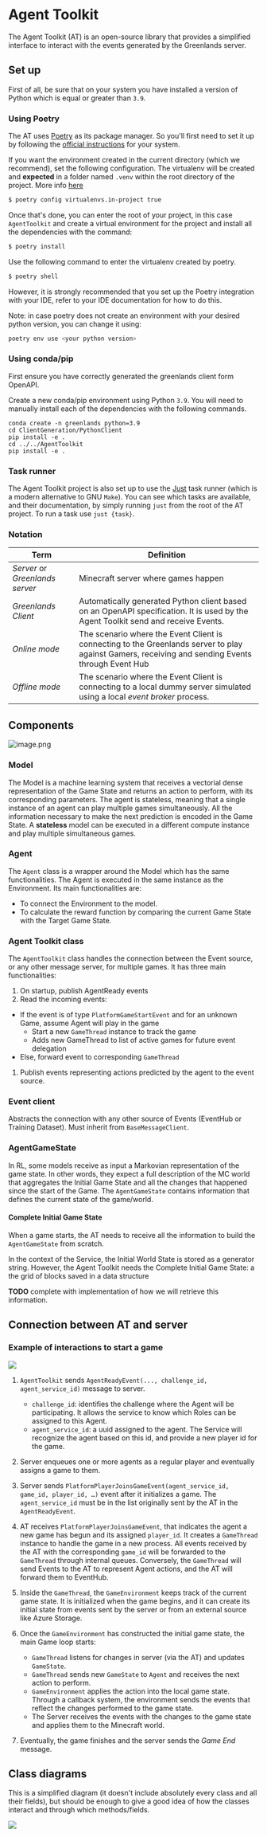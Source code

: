 # Agent Toolkit

The Agent Toolkit (AT) is an open-source library that provides a simplified interface to interact with the events generated by the Greenlands server.

## Set up

First of all, be sure that on your system you have installed a version of Python which is equal or greater than `3.9`.

### Using Poetry

The AT uses [Poetry](https://python-poetry.org/docs/) as its package manager. So you'll first need to set it up by following the [official instructions](https://python-poetry.org/docs/#installation) for your system.

If you want the environment created in the current directory (which we recommend), set the following configuration. The virtualenv will be created and **expected** in a folder named `.venv` within the root directory of the project. More info [here](https://python-poetry.org/docs/configuration/#virtualenvsin-project)

```bash
$ poetry config virtualenvs.in-project true
```

Once that's done, you can enter the root of your project, in this case `AgentToolkit` and create a virtual environment for the project and install all the dependencies with the command:

```bash
$ poetry install
```

Use the following command to enter the virtualenv created by poetry.

```bash
$ poetry shell
```

However, it is strongly recommended that you set up the Poetry integration with your IDE, refer to your IDE documentation for how to do this.

Note: in case poetry does not create an environment with your desired python version, you can change it using:

```bash
poetry env use <your python version>
```

### Using conda/pip

First ensure you have correctly generated the greenlands client form OpenAPI.

Create a new conda/pip environment using Python `3.9`. You will need to manually install each of the dependencies with the following commands.

```
conda create -n greenlands python=3.9
cd ClientGeneration/PythonClient
pip install -e .
cd ../../AgentToolkit
pip install -e .
```


### Task runner

The Agent Toolkit project is also set up to use the [Just](https://github.com/casey/just) task runner (which is a modern alternative to GNU `Make`).
You can see which tasks are available, and their documentation, by simply running `just` from the root of the AT project. To run a task use `just {task}`.

### Notation

| Term                            | Definition                                                                                                                                        |
| ------------------------------- | ------------------------------------------------------------------------------------------------------------------------------------------------- |
| _Server_ or _Greenlands server_ | Minecraft server where games happen                                                                                                              |
| _Greenlands Client_             | Automatically generated Python client based on an OpenAPI specification. It is used by the Agent Toolkit send and receive Events.                  |
| _Online mode_              | The scenario where the Event Client is connecting to the Greenlands server to play against Gamers, receiving and sending Events through Event Hub |
| _Offline mode_             | The scenario where the Event Client is connecting to a local dummy server simulated using a local _event broker_ process.                                 |

## Components

![image.png](.attachments/at_internal_modules.png)

### Model

The Model is a machine learning system that receives a vectorial dense representation of the Game State and returns an action to perform, with its corresponding parameters. The agent is stateless, meaning that a single instance of an agent can play multiple games simultaneously. All the information necessary to make the next prediction is encoded in the Game State. A **stateless** model can be executed in a different compute instance and play multiple simultaneous games.

### Agent

The `Agent` class is a wrapper around the Model which has the same functionalities. The Agent is executed in the same instance as the Environment. Its main functionalities are:

- To connect the Environment to the model.
- To calculate the reward function by comparing the current Game State with the Target Game State.


### Agent Toolkit class

The `AgentToolkit` class handles the connection between the Event source, or any other message server, for multiple games. It has three main functionalities:

1. On startup, publish AgentReady events
1. Read the incoming events:
  - If the event is of type `PlatformGameStartEvent` and for an unknown Game, assume Agent will play in the game
    - Start a new `GameThread` instance to track the game
    - Adds new GameThread to list of active games for future event delegation
  - Else, forward event to corresponding `GameThread`
1. Publish events representing actions predicted by the agent to the event source.

### Event client

Abstracts the connection with any other source of Events (EventHub or Training Dataset). Must inherit from `BaseMessageClient`.

### AgentGameState

In RL, some models receive as input a Markovian representation of the game state. In other words, they expect a full description of the MC world that aggregates the Initial Game State and all the changes that happened since the start of the Game. The `AgentGameState` contains information that defines the current state of the game/world.

#### Complete Initial Game State

When a game starts, the AT needs to receive all the information to build the `AgentGameState` from scratch.

In the context of the Service, the Initial World State is stored as a generator string. However, the Agent Toolkit needs the Complete Initial Game State: a the grid of blocks saved in a data structure

**TODO** complete with implementation of how we will retrieve this information.

## Connection between AT and server

### Example of interactions to start a game

[![](https://mermaid.ink/img/pako:eNqVU9tKxDAQ_ZUhIKyw7gf0QShaFnyQon0syNBO22Ca1DRdKeK_O7ms9fZiHsLQOefkzEn6JhrTksjETC8L6YZuJfYWx1oDrwmtk42cUDs4FoAzHHEkqAZL2P6G5JWH5D1xXRmjnqX7DSo9plRLL3WtYzuvrq6vyywyH1h63R0Ohz00AypFuqcn2e7BGuWLy8gpI6XQbHshwHBoZ-xG-oYrUdoEepVugGEZUcOkcCU7A-oWZuLNGeh5wo2aV8wNqDsjtZ--OLHILkg9zWRPson2PC8UUXRzGqY7FhnccGqO2PJJWqNH72WXWAkad2XMFA4NmvDdjI8HyHuYw7ib3c9zHv0kf0KORVLZIDEODo0T4yA6RzbdIDZOmh839F9eSj-fJrWeLcmO815jn-XOj-DiIo4bPn2d-N442a1guh_9z3lvaXbWJMXzEnsxkh1Rtvy433yvFm4gTkJkXLZon2tR63fGLVPL91K00hkrsg7VTHuBizOPq25E5uxCZ1D6OxLq_QPsMgyw?type=png)](https://mermaid.live/edit#pako:eNqVU9tKxDAQ_ZUhIKyw7gf0QShaFnyQon0syNBO22Ca1DRdKeK_O7ms9fZiHsLQOefkzEn6JhrTksjETC8L6YZuJfYWx1oDrwmtk42cUDs4FoAzHHEkqAZL2P6G5JWH5D1xXRmjnqX7DSo9plRLL3WtYzuvrq6vyywyH1h63R0Ohz00AypFuqcn2e7BGuWLy8gpI6XQbHshwHBoZ-xG-oYrUdoEepVugGEZUcOkcCU7A-oWZuLNGeh5wo2aV8wNqDsjtZ--OLHILkg9zWRPson2PC8UUXRzGqY7FhnccGqO2PJJWqNH72WXWAkad2XMFA4NmvDdjI8HyHuYw7ib3c9zHv0kf0KORVLZIDEODo0T4yA6RzbdIDZOmh839F9eSj-fJrWeLcmO815jn-XOj-DiIo4bPn2d-N442a1guh_9z3lvaXbWJMXzEnsxkh1Rtvy433yvFm4gTkJkXLZon2tR63fGLVPL91K00hkrsg7VTHuBizOPq25E5uxCZ1D6OxLq_QPsMgyw)

1. `AgentToolkit` sends `AgentReadyEvent(..., challenge_id, agent_service_id)` message to server.

    - `challenge_id`: identifies the challenge where the Agent will be participating. It allows the service to know which Roles can be assigned to this Agent.
    - `agent_service_id`: a uuid assigned to the agent. The Service will recognize the agent based on this id, and provide a new player id for the game.

1. Server enqueues one or more agents as a regular player and eventually assigns a game to them.
1. Server sends `PlatformPlayerJoinsGameEvent(agent_service_id, game_id, player_id, …)` event after it initializes a game. The `agent_service_id` must be in the list originally sent by the AT in the `AgentReadyEvent`.
1. AT receives `PlatformPlayerJoinsGameEvent`, that indicates the agent a new game has begun and its assigned `player_id`. It creates a `GameThread` instance to handle the game in a new process. All events received by the AT with the corresponding `game_id` will be forwarded to the `GameThread` through internal queues. Conversely, the `GameThread` will send Events to the AT to represent Agent actions, and the AT will forward them to EventHub.
1. Inside the `GameThread`, the `GameEnvironment` keeps track of the current game state. It is initialized when the game begins, and it can create its initial state from events sent by the server or from an external source like Azure Storage.
1. Once the `GameEnvironment` has constructed the initial game state, the main Game loop starts:

    - `GameThread` listens for changes in server (via the AT) and updates `GameState`.
    - `GameThread` sends new `GameState` to `Agent` and receives the next action to perform.
    - `GameEnvironment` applies the action into the local game state. Through a callback system, the environment sends the events that reflect the changes performed to the game state.
    - The Server receives the events with the changes to the game state and applies them to the Minecraft world.

1. Eventually, the game finishes and the server sends the _Game End_ message.


## Class diagrams

This is a simplified diagram (it doesn't include absolutely every class and all their fields), but should be enough to give a good idea of how the classes interact and through which methods/fields.

[![](https://mermaid.ink/img/pako:eNqtWI1v27oR_1cIAUPtxXabJk1jIwjQl7VdgLboe8negM1DSksnm4tE6pFUXK8v_dt3R-qDkuW8FZgRxLJ0PN7H73531LcoVglEi-hPzYctJf67yrgxLBF8rXnOUqWZ3QB7r0WyVTpLjt7cMq7jjbAQ21IDi5U0IgEt5Bqv80JJkNYwkRcZ5HgJiVO72rHr9x_-5q7dP_rFYtoMDNvwB2Bcsi8Xl3T_C0sFZG5h_VlKv0qyYmc3SrIc8CsxaAyuRFN4lu2Ykfwe7mJuYMJWpWUbwKfXz3JWGmcfzyG7wqfMKmZoT1PwGNhi7JR_UhYW6K5A8w2TyjLuXMrAgje1jsuEBP5dGsuMYlto7MdAcKZStlFbF7ZEpCmaIK3T37irIePWGQE83jCFonqC65N64Y4JjJxGv2bsHaYAvnIyA53iRsSNnkzcY2rQqRuL-vweH1TMrVDS6_uccbHWqpTJ2wc0wxu6ApBM5cK65LhltAlnucJwYWI3UsQ8YwYsOVN5DqmQgjSbCdsKu6HQUILxpwEMgbWFWTx_XnBjYZaLWCujUjtDqefH89cnfDVPpquTM5iexunJdI73pvNVfHp8zNPT83hFhrid_uJDvJQMP2_WZPXFdOqvAl_pKf283WjgSSsy-OQnzPlHMIav4SoTh6SuEEMrHt9_1uqBIF0J1dBvbWluBfYE9t4qld0Ly_58eOc9udYUL9C35SlltPatfBBaSUqIEz0Urr7cAZ_bwNTGBQt7cRlS-3d64OXcpVdzMGx9FdPp75cM5MPd-10-mAUnEOb7kDFO8I_td9YEWvcsxBrxO9sqaRuO3IMVaFyNrFEeC5ciRvWg8JpbhmIxskKhVQGa6IkUaIhBPEDCgCrSNOqRDYTFqjVIKFlG33gHSSAXkmxDXdsN1q3E5YgAvZs1K-9wA7rpSxyZCYs38xvoHbPCmQYMmXsNSM1okduapVrlqBflAzD5au_g85t_Qp8pOXqd3KoWIWbBPvLi-42lFjAJoPM9WOZ3WAwhuJU60qUcjYNVoV-jHpWFcsZybT_BlvYeVanTNhR7DPIYgFtQDk258k5jHn0K0ZFZJTGiNiCQmcoEI-r6Sad3jNs0XCE1Wl3GFrl06iL-JUYdFir4vZNf_IZpKWMiUg8SHsdQUFr2ax4ZvNHOUIAU4S6pWBM8hCxK62leA_ZiaSqRPajj8iqUvSCOxmRRadA1bNCdpBPYCEAEPA8bhN42QE5gWdFo9S7FpdZgcBRIPIipoxJw2spwM0U3D6uMQhtq9SY7B6sMuHXeBCEddLvV2ibDQcnpxVaHbmCxg08wUBMF5neeoVw1SvhIoreux7pxAmcby4U0gVFbsn4rsEAxKNiXIS6xizIlY_B-egQxB0kTllTgblhQfcKCfvKcFGbdBVXan0soqxhcEwDc70DSsxR3_zvFdXdH_fvubrRuUDRhPYBOMBZBcU68nnFHD8jfaMs-kg6XZ1jWj_6rCegthczHp64KQtpGZYR_zFfCLW-mUCPyMuNt6RCsFA12eEN0CzwI6WyP2FrGDzJxVAXYSVwnC-YZLfRDZVCPVz3Wq28HnHe0ylR835NvpzMc8L7vb36LZfwLbjOwe4we_xXbjdK7BfuAF9Xm3zvZ4UWR7f4wI8JcBc7SplgsK6z8HltWyN3vlEHcLi7crJoiGV5eVkN-g8ZfgejwhBhiB_pXwJAIuxvcxQM3TIiEr_aNw8Som7axF_bPQoj74rvhKXz6gbUVKC8u-AoJHIfuy2a2CIAKLFB_A1VU3VGhrnl8gBglKkAakQCe_lZQN2TkWDfwB9PCrFsK-FcgdVYER5injllFqCbPumHhCSBR8pnfinbCJGHD5ytV2tCmOuBey14L7sQcdZtYixWM4qobhbgxjdt9dP3zX-PhRNwcXGKaNUMJODgpVMmozaM24bslsbKbnyhskkJMh1ABOJBVMs0iU_UpbA6YHSEf1D1GMCnbkqOBrMs4mI8-V2PIeQbaVuPV88-9PthMWjQsbrA0saUmYS72Ov63_21m6oxjnssXwXQQCOA2llJQE8-ioarh5rC32STQG6ZYyY_YV2sHRrVWGhLq6674T0SHGKF4YJGnB_zZMimr6dNRJcuxdLXg2YDOXyAftOQppQNjIYHq_dsqMViHWz_s4d1l1MJgGVWJNDN2bZ_150fs3rPmzELvK7BaN6rEA1DzQgQhkzm1Gn4rhUbc1a8y3DxeafDvL6jxqVKzotSFwnpv9Ib8gkDLANPsD_ekOVVZprYNltv5IwRvWPW9rrjunhv9BNKHarx3chzCU3_Z-Id7FdGhHXVYyEIxCljcty7iQjg0ZQDbcnqpglkVSMDW59rNtTRFujcbPPPEbFwMEAFI1zlwaeq5sdFHiLNwyw1CiTvq0YQJPanUV2-PmmODo3LRvD2aLWV4HDl0dBUSEUjWuXGz5vgWR7nCnIfYCdBh_JDrMt-2mCDgY69VSRxz3e1wtE6xbYjqgIqB897EvDonBNMwrfGj5hae6ZYu8fzkgr6MSLeoii9TaxFjAVHH5Pd4lnWARx2BRlMWhC2y--AIcgDFTw0iRwMzzLp_xv8BUO5B8BBge0OOfxnyfzf6KXN4kjTcKN0hrK7cd7Jz2CZqdoQ6ypopdYB2p9rxbVdy_PTguDfbDbk9PPntx-DwBIcVGk2iHHSO8I0WkdtwGSHCclhGC7xMIOVlZpfRUj6iaFng-QLeJgKH1GiBh3eYRLy06mYn42iR8sxALVS9lmzuFlxGi2_R12hxOjs_f316dvZ6_vLs1Xz-ahLtosX58exsfnI-P5-_evlyfnz68nES_UcpXP9iNj89m89fn744fTE_f3X8Yu6U_cM99CaAM-ijf0Hv3tM__hdBC-B5)](https://mermaid.live/edit#pako:eNqtWI1v27oR_1cIAUPtxXabJk1jIwjQl7VdgLboe8negM1DSksnm4tE6pFUXK8v_dt3R-qDkuW8FZgRxLJ0PN7H73531LcoVglEi-hPzYctJf67yrgxLBF8rXnOUqWZ3QB7r0WyVTpLjt7cMq7jjbAQ21IDi5U0IgEt5Bqv80JJkNYwkRcZ5HgJiVO72rHr9x_-5q7dP_rFYtoMDNvwB2Bcsi8Xl3T_C0sFZG5h_VlKv0qyYmc3SrIc8CsxaAyuRFN4lu2Ykfwe7mJuYMJWpWUbwKfXz3JWGmcfzyG7wqfMKmZoT1PwGNhi7JR_UhYW6K5A8w2TyjLuXMrAgje1jsuEBP5dGsuMYlto7MdAcKZStlFbF7ZEpCmaIK3T37irIePWGQE83jCFonqC65N64Y4JjJxGv2bsHaYAvnIyA53iRsSNnkzcY2rQqRuL-vweH1TMrVDS6_uccbHWqpTJ2wc0wxu6ApBM5cK65LhltAlnucJwYWI3UsQ8YwYsOVN5DqmQgjSbCdsKu6HQUILxpwEMgbWFWTx_XnBjYZaLWCujUjtDqefH89cnfDVPpquTM5iexunJdI73pvNVfHp8zNPT83hFhrid_uJDvJQMP2_WZPXFdOqvAl_pKf283WjgSSsy-OQnzPlHMIav4SoTh6SuEEMrHt9_1uqBIF0J1dBvbWluBfYE9t4qld0Ly_58eOc9udYUL9C35SlltPatfBBaSUqIEz0Urr7cAZ_bwNTGBQt7cRlS-3d64OXcpVdzMGx9FdPp75cM5MPd-10-mAUnEOb7kDFO8I_td9YEWvcsxBrxO9sqaRuO3IMVaFyNrFEeC5ciRvWg8JpbhmIxskKhVQGa6IkUaIhBPEDCgCrSNOqRDYTFqjVIKFlG33gHSSAXkmxDXdsN1q3E5YgAvZs1K-9wA7rpSxyZCYs38xvoHbPCmQYMmXsNSM1okduapVrlqBflAzD5au_g85t_Qp8pOXqd3KoWIWbBPvLi-42lFjAJoPM9WOZ3WAwhuJU60qUcjYNVoV-jHpWFcsZybT_BlvYeVanTNhR7DPIYgFtQDk258k5jHn0K0ZFZJTGiNiCQmcoEI-r6Sad3jNs0XCE1Wl3GFrl06iL-JUYdFir4vZNf_IZpKWMiUg8SHsdQUFr2ax4ZvNHOUIAU4S6pWBM8hCxK62leA_ZiaSqRPajj8iqUvSCOxmRRadA1bNCdpBPYCEAEPA8bhN42QE5gWdFo9S7FpdZgcBRIPIipoxJw2spwM0U3D6uMQhtq9SY7B6sMuHXeBCEddLvV2ibDQcnpxVaHbmCxg08wUBMF5neeoVw1SvhIoreux7pxAmcby4U0gVFbsn4rsEAxKNiXIS6xizIlY_B-egQxB0kTllTgblhQfcKCfvKcFGbdBVXan0soqxhcEwDc70DSsxR3_zvFdXdH_fvubrRuUDRhPYBOMBZBcU68nnFHD8jfaMs-kg6XZ1jWj_6rCegthczHp64KQtpGZYR_zFfCLW-mUCPyMuNt6RCsFA12eEN0CzwI6WyP2FrGDzJxVAXYSVwnC-YZLfRDZVCPVz3Wq28HnHe0ylR835NvpzMc8L7vb36LZfwLbjOwe4we_xXbjdK7BfuAF9Xm3zvZ4UWR7f4wI8JcBc7SplgsK6z8HltWyN3vlEHcLi7crJoiGV5eVkN-g8ZfgejwhBhiB_pXwJAIuxvcxQM3TIiEr_aNw8Som7axF_bPQoj74rvhKXz6gbUVKC8u-AoJHIfuy2a2CIAKLFB_A1VU3VGhrnl8gBglKkAakQCe_lZQN2TkWDfwB9PCrFsK-FcgdVYER5injllFqCbPumHhCSBR8pnfinbCJGHD5ytV2tCmOuBey14L7sQcdZtYixWM4qobhbgxjdt9dP3zX-PhRNwcXGKaNUMJODgpVMmozaM24bslsbKbnyhskkJMh1ABOJBVMs0iU_UpbA6YHSEf1D1GMCnbkqOBrMs4mI8-V2PIeQbaVuPV88-9PthMWjQsbrA0saUmYS72Ov63_21m6oxjnssXwXQQCOA2llJQE8-ioarh5rC32STQG6ZYyY_YV2sHRrVWGhLq6674T0SHGKF4YJGnB_zZMimr6dNRJcuxdLXg2YDOXyAftOQppQNjIYHq_dsqMViHWz_s4d1l1MJgGVWJNDN2bZ_150fs3rPmzELvK7BaN6rEA1DzQgQhkzm1Gn4rhUbc1a8y3DxeafDvL6jxqVKzotSFwnpv9Ib8gkDLANPsD_ekOVVZprYNltv5IwRvWPW9rrjunhv9BNKHarx3chzCU3_Z-Id7FdGhHXVYyEIxCljcty7iQjg0ZQDbcnqpglkVSMDW59rNtTRFujcbPPPEbFwMEAFI1zlwaeq5sdFHiLNwyw1CiTvq0YQJPanUV2-PmmODo3LRvD2aLWV4HDl0dBUSEUjWuXGz5vgWR7nCnIfYCdBh_JDrMt-2mCDgY69VSRxz3e1wtE6xbYjqgIqB897EvDonBNMwrfGj5hae6ZYu8fzkgr6MSLeoii9TaxFjAVHH5Pd4lnWARx2BRlMWhC2y--AIcgDFTw0iRwMzzLp_xv8BUO5B8BBge0OOfxnyfzf6KXN4kjTcKN0hrK7cd7Jz2CZqdoQ6ypopdYB2p9rxbVdy_PTguDfbDbk9PPntx-DwBIcVGk2iHHSO8I0WkdtwGSHCclhGC7xMIOVlZpfRUj6iaFng-QLeJgKH1GiBh3eYRLy06mYn42iR8sxALVS9lmzuFlxGi2_R12hxOjs_f316dvZ6_vLs1Xz-ahLtosX58exsfnI-P5-_evlyfnz68nES_UcpXP9iNj89m89fn744fTE_f3X8Yu6U_cM99CaAM-ijf0Hv3tM__hdBC-B5)